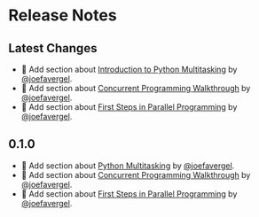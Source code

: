 # Release Notes

## Latest Changes

* 📝 Add section about [Introduction to Python Multitasking](https://multitasking-with-python.joefaver.dev/python-multitasking) by [@joefavergel](https://github.com/joefavergel).
* 📝 Add section about [Concurrent Programming Walkthrough](https://multitasking-with-python.joefaver.dev/concurrent-walkthrough) by [@joefavergel](https://github.com/joefavergel).
* 📝 Add section about [First Steps in Parallel Programming](https://multitasking-with-python.joefaver.dev/parallel-walkthrough) by [@joefavergel](https://github.com/joefavergel).

## 0.1.0

* 📝 Add section about [Python Multitasking](https://multitasking-with-python.joefaver.dev/python-multitasking) by [@joefavergel](https://github.com/joefavergel).
* 📝 Add section about [Concurrent Programming Walkthrough](https://multitasking-with-python.joefaver.dev/concurrent-walkthrough) by [@joefavergel](https://github.com/joefavergel).
* 📝 Add section about [First Steps in Parallel Programming](https://multitasking-with-python.joefaver.dev/parallel-walkthrough) by [@joefavergel](https://github.com/joefavergel).
